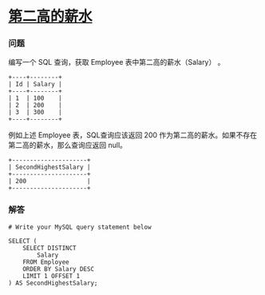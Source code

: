 # [第二高的薪水](https://leetcode-cn.com/problems/second-highest-salary)

### 问题

编写一个 SQL 查询，获取 Employee 表中第二高的薪水（Salary） 。

```
+----+--------+
| Id | Salary |
+----+--------+
| 1  | 100    |
| 2  | 200    |
| 3  | 300    |
+----+--------+
```
例如上述 Employee 表，SQL查询应该返回 200 作为第二高的薪水。如果不存在第二高的薪水，那么查询应返回 null。

```
+---------------------+
| SecondHighestSalary |
+---------------------+
| 200                 |
+---------------------+
```

### 解答

```
# Write your MySQL query statement below

SELECT (
    SELECT DISTINCT
        Salary
    FROM Employee
    ORDER BY Salary DESC
    LIMIT 1 OFFSET 1
) AS SecondHighestSalary;

```

